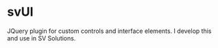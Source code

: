svUI
====

JQuery plugin for custom controls and interface elements. I develop this and use in SV Solutions.
